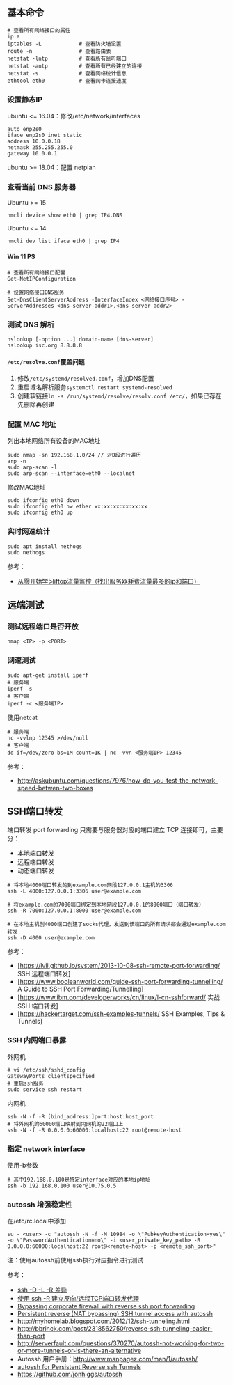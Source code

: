 ## 基本命令
```shell
# 查看所有网络接口的属性
ip a
iptables -L            # 查看防火墙设置
route -n               # 查看路由表
netstat -lntp          # 查看所有监听端口
netstat -antp          # 查看所有已经建立的连接
netstat -s             # 查看网络统计信息
ethtool eth0           # 查看网卡连接速度
```

### 设置静态IP
ubuntu <= 16.04：修改/etc/network/interfaces
```shell
auto enp2s0
iface enp2s0 inet static
address 10.0.0.18
netmask 255.255.255.0
gateway 10.0.0.1
```
ubuntu >= 18.04：配置 netplan

### 查看当前 DNS 服务器
Ubuntu >= 15
```shell
nmcli device show eth0 | grep IP4.DNS
```

Ubuntu <= 14
```shell
nmcli dev list iface eth0 | grep IP4
```

#### Win 11 PS
```shell
# 查看所有网络接口配置
Get-NetIPConfiguration

# 设置网络接口DNS服务
Set-DnsClientServerAddress -InterfaceIndex <网络接口序号> -ServerAddresses <dns-server-addr1>,<dns-server-addr2>
```

### 测试 DNS 解析
```shell
nslookup [-option ...] domain-name [dns-server]
nslookup isc.org 8.8.8.8
```

#### `/etc/resolve.conf`覆盖问题
1. 修改`/etc/systemd/resolved.conf`，增加DNS配置
2. 重启域名解析服务`systemctl restart systemd-resolved`
3. 创建软链接`ln -s /run/systemd/resolve/resolv.conf /etc/`，如果已存在先删除再创建

### 配置 MAC 地址
列出本地网络所有设备的MAC地址
```shell
sudo nmap -sn 192.168.1.0/24 // 对D段进行遍历
arp -n
sudo arp-scan -l
sudo arp-scan --interface=eth0 --localnet
```
修改MAC地址
```shell
sudo ifconfig eth0 down
sudo ifconfig eth0 hw ether xx:xx:xx:xx:xx:xx
sudo ifconfig eth0 up
```

### 实时网速统计
```shell
sudo apt install nethogs
sudo nethogs

```

参考：
* [从零开始学习iftop流量监控（找出服务器耗费流量最多的ip和端口）](https://www.cnblogs.com/chenqionghe/p/10680075.html)

## 远端测试
### 测试远程端口是否开放
```shell
nmap <IP> -p <PORT>
```

### 网速测试
```shell
sudo apt-get install iperf
# 服务端
iperf -s
# 客户端
iperf -c <服务端IP>
```

使用netcat
```shell
# 服务端
nc -vvlnp 12345 >/dev/null
# 客户端
dd if=/dev/zero bs=1M count=1K | nc -vvn <服务端IP> 12345
```

参考：
* http://askubuntu.com/questions/7976/how-do-you-test-the-network-speed-betwen-two-boxes

## SSH端口转发

端口转发 port forwarding 只需要与服务器对应的端口建立 TCP 连接即可，主要分：
* 本地端口转发
* 远程端口转发
* 动态端口转发

```shell
# 将本地4000端口转发的到example.com网段127.0.0.1主机的3306
ssh -L 4000:127.0.0.1:3306 user@example.com

# 将example.com的7000端口绑定到本地网段127.0.0.1的8000端口（端口转发）
ssh -R 7000:127.0.0.1:8000 user@example.com

# 在本地主机创4000端口创建了socks代理，发送到该端口的所有请求都会通过example.com转发
ssh -D 4000 user@example.com
```

参考：
* [https://lvii.github.io/system/2013-10-08-ssh-remote-port-forwarding/ SSH 远程端口转发]
* [https://www.booleanworld.com/guide-ssh-port-forwarding-tunnelling/ A Guide to SSH Port Forwarding/Tunnelling]
* [https://www.ibm.com/developerworks/cn/linux/l-cn-sshforward/ 实战 SSH 端口转发]
* [https://hackertarget.com/ssh-examples-tunnels/ SSH Examples, Tips & Tunnels]

### SSH 内网端口暴露
外网机 
```shell
# vi /etc/ssh/sshd_config
GatewayPorts clientspecified
# 重启ssh服务
sudo service ssh restart
```

内网机
```shell
ssh -N -f -R [bind_address:]port:host:host_port
# 将外网机的60000端口映射到内网机的22端口上
ssh -N -f -R 0.0.0.0:60000:localhost:22 root@remote-host
```

### 指定 network interface
使用-b参数
```shell
# 其中192.168.0.100是特定interface对应的本地ip地址
ssh -b 192.168.0.100 user@10.75.0.5
```

### autossh 增强稳定性
在/etc/rc.local中添加
```shell
su - <user> -c "autossh -N -f -M 10984 -o \"PubkeyAuthentication=yes\" -o \"PasswordAuthentication=no\" -i <user_private_key_path> -R 0.0.0.0:60000:localhost:22 root@<remote-host> -p <remote_ssh_port>"
```
注：使用autossh前使用ssh执行对应指令进行测试

参考：
* [ssh -D -L -R 差异](http://www.cnblogs.com/-chaos/p/3378564.html)
* [使用 ssh -R 建立反向/远程TCP端口转发代理](https://yq.aliyun.com/articles/8469)
* [Bypassing corporate firewall with reverse ssh port forwarding](https://toic.org/blog/2009/reverse-ssh-port-forwarding/)
* [Persistent reverse (NAT bypassing) SSH tunnel access with autossh](https://raymii.org/s/tutorials/Autossh_persistent_tunnels.html)
* http://myhomelab.blogspot.com/2012/12/ssh-tunneling.html
* http://bbrinck.com/post/2318562750/reverse-ssh-tunneling-easier-than-port
* http://serverfault.com/questions/370270/autossh-not-working-for-two-or-more-tunnels-or-is-there-an-alternative
* Autossh 用户手册：http://www.manpagez.com/man/1/autossh/
* [autossh for Persistent Reverse ssh Tunnels](https://akntechblog.wordpress.com/2010/09/11/autossh-for-persistent-reverse-ssh-tunnels/)
* https://github.com/jonhiggs/autossh